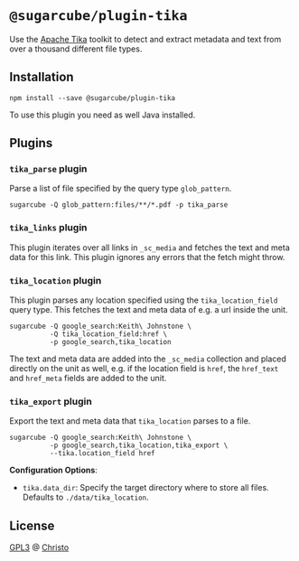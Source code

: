 # `@sugarcube/plugin-tika`

Use the [Apache Tika](https://tika.apache.org/) toolkit to detect and extract
metadata and text from over a thousand different file types.

## Installation

```shell
npm install --save @sugarcube/plugin-tika
```

To use this plugin you need as well Java installed.

## Plugins

### `tika_parse` plugin

Parse a list of file specified by the query type `glob_pattern`.

```shell
sugarcube -Q glob_pattern:files/**/*.pdf -p tika_parse
```

### `tika_links` plugin

This plugin iterates over all links in `_sc_media` and fetches the text and
meta data for this link. This plugin ignores any errors that the fetch might
throw.

### `tika_location` plugin

This plugin parses any location specified using the `tika_location_field`
query type. This fetches the text and meta data of e.g. a url inside the unit.

```shell
sugarcube -Q google_search:Keith\ Johnstone \
          -Q tika_location_field:href \
          -p google_search,tika_location
```

The text and meta data are added into the `_sc_media` collection and placed
directly on the unit as well, e.g. if the location field is `href`, the
`href_text` and `href_meta` fields are added to the unit.

### `tika_export` plugin

Export the text and meta data that `tika_location` parses to a file.

```shell
sugarcube -Q google_search:Keith\ Johnstone \
          -p google_search,tika_location,tika_export \
          --tika.location_field href
```

**Configuration Options**:

- `tika.data_dir`: Specify the target directory where to store all
  files. Defaults to `./data/tika_location`.

## License

[GPL3](./LICENSE) @ [Christo](christo@cryptodrunks.net)
